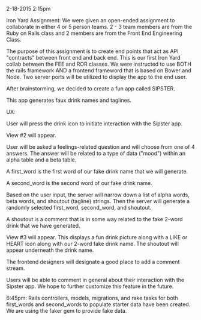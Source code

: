 2-18-2015 2:15pm

Iron Yard Assignment:
We were given an open-ended assignment to collaborate in either 4 or 5 person teams.  2 - 3 team members are from the Ruby on Rails class and 2 members are from the Front End Engineering Class.

The purpose of this assignment is to create end points that act as API "contracts" between front end and back end.  This is our first Iron Yard collab between the FEE and ROR classes.  We were instructed to use BOTH the rails framework AND a frontend frameword that is based on Bower and Node.  Two server ports will be utilized to display the app to the end user.

After brainstorming, we decided to create a fun app called SIPSTER.

This app generates faux drink names and taglines.

UX:

User will press the drink icon to initiate interaction with the Sipster app.

View #2 will appear.

User will be asked a feelings-related question and will choose from one of 4 answers.  The answer will be related to a type of data ("mood") within an alpha table and a beta table.

A first_word is the first word of our fake drink name that we will generate.

A second_word is the second word of our fake drink name.

Based on the user input, the server will narrow down a list of alpha words, beta words, and shoutout (tagline) strings.  Then the server will generate a randomly selected first_word, second_word, and shoutout.

A shoutout is a comment that is in some way related to the fake 2-word drink that we have generated.

View #3 will appear.  This displays a fun drink picture along with a LIKE or HEART icon along with our 2-word fake drink name.  The shoutout will appear underneath the drink name.

The frontend designers will designate a good place to add a comment stream.

Users will be able to comment in general about their interaction with the Sipster app.  We hope to further customize this feature in the future.

6:45pm:
Rails controllers, models, migrations, and rake tasks for both first_words and second_words to populate starter data have been created.  We are using the faker gem to provide fake data.